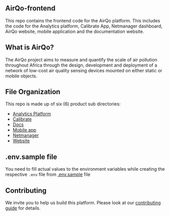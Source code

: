 ## AirQo-frontend

This repo contains the frontend code for the AirQo platform. This includes the code for the Analytics platform, Calibrate App, Netmanager dashboard, AirQo website, mobile application and the documentation website.

## What is AirQo?

The AirQo project aims to measure and quantify the scale of air pollution throughout Africa through the design, development and deployment of a network of low-cost air quality sensing devices mounted on either static or mobile objects.

## File Organization

This repo is made up of six (6) product sub directories:

- [Analytics Platform](/platform/)
- [Calibrate](/calibrate/)
- [Docs](/docs/)
- [Mobile app](/mobile/)
- [Netmanager](/netmanager/)
- [Website](/website/)

## .env.sample file

You need to fill actual values to the environment variables while creating the respective `.env` file from [.env.sample](./.env.sample) file

## Contributing

We invite you to help us build this platform. Please look at our [contributing guide](/CONTRIBUTING.md) for details.
